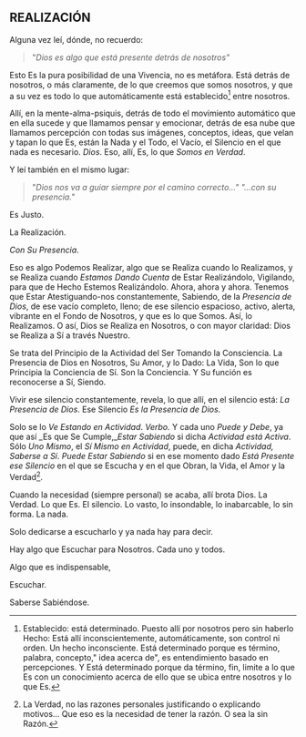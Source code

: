 ## REALIZACIÓN

Alguna vez leí, dónde, no recuerdo:

>"_Dios es algo que está presente detrás de nosotros"_

Esto Es la pura posibilidad de una Vivencia, no es metáfora. Está detrás de nosotros, o más claramente, de lo que creemos que somos nosotros, y que a su vez es todo lo que automáticamente está establecido[^1] entre nosotros.

Allí, en la mente-alma-psiquis, detrás de todo el movimiento automático que en ella sucede y que llamamos pensar y emocionar, detrás de esa nube que llamamos percepción con todas sus imágenes, conceptos, ideas, que velan y tapan lo que Es, están la Nada y el Todo, el Vacío, el Silencio en el que nada es necesario. _Dios_. Eso, allí, Es, lo que _Somos en Verdad_.

Y leí también en el mismo lugar:

>"_Dios nos va a guiar siempre por el camino correcto…" "…con su presencia."_

Es Justo.

La Realización.

_Con Su Presencia_.

Eso es algo Podemos Realizar, algo que se Realiza cuando lo Realizamos, y se Realiza cuando _Estamos Dando Cuenta_ de Estar Realizándolo, Vigilando, para que de Hecho Estemos Realizándolo. Ahora, ahora y ahora. Tenemos que Estar Atestiguando-nos constantemente, Sabiendo, de la _Presencia de Dios_, de ese vacío completo, lleno; de ese silencio espacioso, activo, alerta, vibrante en el Fondo de Nosotros, y que es lo que Somos. Así, lo Realizamos. O así, Dios se Realiza en Nosotros, o con mayor claridad: Dios se Realiza a Sí a través Nuestro.

Se trata del Principio de la Actividad del Ser Tomando la Consciencia.
La Presencia de Dios en Nosotros, Su Amor, y lo Dado: La Vida, Son lo que Principia la Conciencia de Sí. Son la Conciencia. Y Su función es reconocerse a Sí, Siendo.

Vivir ese silencio constantemente, revela, lo que allí, en el silencio está: _La Presencia de Dios_. Ese Silencio _Es la Presencia de Dios_.

Solo se lo _Ve Estando en Actividad_. _Verbo._ Y cada uno _Puede y Debe_, ya que así _Es que Se Cumple,__Estar Sabiendo_ si dicha _Actividad está Activa_. Sólo _Uno Mismo_, el _Sí Mismo en Actividad_, puede, en dicha _Actividad, Saberse a Sí_. _Puede Estar Sabiendo_ si en ese momento dado _Está Presente ese Silencio_ en el que se Escucha y en el que Obran, la Vida, el Amor y la Verdad[^2].

Cuando la necesidad (siempre personal) se acaba, allí brota Dios. La Verdad. Lo que Es. El silencio. Lo vasto, lo insondable, lo inabarcable, lo sin forma. La nada.

Solo dedicarse a escucharlo y ya nada hay para decir.

Hay algo que Escuchar para Nosotros. Cada uno y todos.

Algo que es indispensable,

Escuchar.

Saberse Sabiéndose.

[^1]: Establecido: está determinado. Puesto allí por nosotros pero sin haberlo Hecho: Está allí inconscientemente, automáticamente, son control ni orden. Un hecho inconsciente. Está determinado porque es término, palabra, concepto," idea acerca de", es entendimiento basado en percepciones. Y Está determinado porque da término, fin, limite a lo que Es con un conocimiento acerca de ello que se ubica entre nosotros y lo que Es.

[^2]: La Verdad, no las razones personales justificando o explicando motivos… Que eso es la necesidad de tener la razón. O sea la sin Razón.